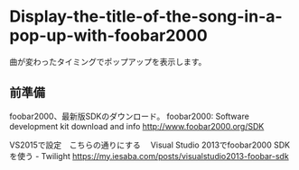 # Display-the-title-of-the-song-in-a-pop-up-with-foobar2000
曲が変わったタイミングでポップアップを表示します。

## 前準備
foobar2000、最新版SDKのダウンロード。
foobar2000: Software development kit download and info
http://www.foobar2000.org/SDK

VS2015で設定　こちらの通りにする　
Visual Studio 2013でfoobar2000 SDKを使う - Twilight
https://my.iesaba.com/posts/visualstudio2013-foobar-sdk
